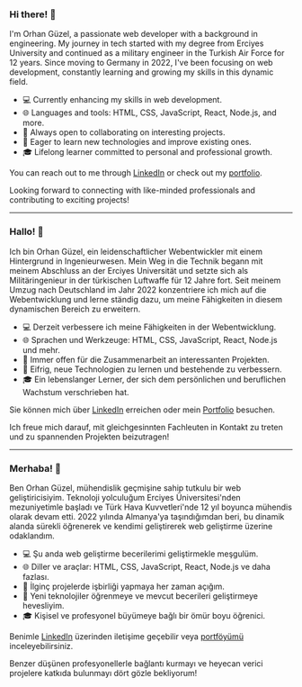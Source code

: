 ### Hi there! 👋

I'm Orhan Güzel, a passionate web developer with a background in engineering. My journey in tech started with my degree from Erciyes University and continued as a military engineer in the Turkish Air Force for 12 years. Since moving to Germany in 2022, I've been focusing on web development, constantly learning and growing my skills in this dynamic field.

- 💻 Currently enhancing my skills in web development.
- 🌐 Languages and tools: HTML, CSS, JavaScript, React, Node.js, and more.
- 🚀 Always open to collaborating on interesting projects.
- 🌱 Eager to learn new technologies and improve existing ones.
- 🎓 Lifelong learner committed to personal and professional growth.

You can reach out to me through [LinkedIn](https://www.linkedin.com/in/orhan-güzel-53b47b11a) or check out my [portfolio](https://www.guezelwebdesign.com/).

Looking forward to connecting with like-minded professionals and contributing to exciting projects!

---

### Hallo! 👋

Ich bin Orhan Güzel, ein leidenschaftlicher Webentwickler mit einem Hintergrund in Ingenieurwesen. Mein Weg in die Technik begann mit meinem Abschluss an der Erciyes Universität und setzte sich als Militäringenieur in der türkischen Luftwaffe für 12 Jahre fort. Seit meinem Umzug nach Deutschland im Jahr 2022 konzentriere ich mich auf die Webentwicklung und lerne ständig dazu, um meine Fähigkeiten in diesem dynamischen Bereich zu erweitern.

- 💻 Derzeit verbessere ich meine Fähigkeiten in der Webentwicklung.
- 🌐 Sprachen und Werkzeuge: HTML, CSS, JavaScript, React, Node.js und mehr.
- 🚀 Immer offen für die Zusammenarbeit an interessanten Projekten.
- 🌱 Eifrig, neue Technologien zu lernen und bestehende zu verbessern.
- 🎓 Ein lebenslanger Lerner, der sich dem persönlichen und beruflichen Wachstum verschrieben hat.

Sie können mich über [LinkedIn](https://www.linkedin.com/in/orhan-güzel-53b47b11a) erreichen oder mein [Portfolio](https://www.guezelwebdesign.com/) besuchen.

Ich freue mich darauf, mit gleichgesinnten Fachleuten in Kontakt zu treten und zu spannenden Projekten beizutragen!


---

### Merhaba! 👋

Ben Orhan Güzel, mühendislik geçmişine sahip tutkulu bir web geliştiricisiyim. Teknoloji yolculuğum Erciyes Üniversitesi'nden mezuniyetimle başladı ve Türk Hava Kuvvetleri'nde 12 yıl boyunca mühendis olarak devam etti. 2022 yılında Almanya'ya taşındığımdan beri, bu dinamik alanda sürekli öğrenerek ve kendimi geliştirerek web geliştirme üzerine odaklandım.

- 💻 Şu anda web geliştirme becerilerimi geliştirmekle meşgulüm.
- 🌐 Diller ve araçlar: HTML, CSS, JavaScript, React, Node.js ve daha fazlası.
- 🚀 İlginç projelerde işbirliği yapmaya her zaman açığım.
- 🌱 Yeni teknolojiler öğrenmeye ve mevcut becerileri geliştirmeye hevesliyim.
- 🎓 Kişisel ve profesyonel büyümeye bağlı bir ömür boyu öğrenici.

Benimle [LinkedIn](https://www.linkedin.com/in/orhan-güzel-53b47b11a) üzerinden iletişime geçebilir veya [portföyümü](https://www.guezelwebdesign.com/) inceleyebilirsiniz.

Benzer düşünen profesyonellerle bağlantı kurmayı ve heyecan verici projelere katkıda bulunmayı dört gözle bekliyorum!
